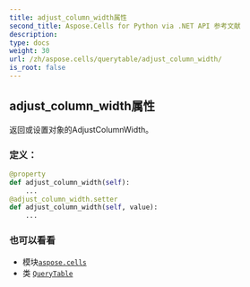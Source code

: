 ```yaml
---
title: adjust_column_width属性
second_title: Aspose.Cells for Python via .NET API 参考文献
description:
type: docs
weight: 30
url: /zh/aspose.cells/querytable/adjust_column_width/
is_root: false
---
```

## adjust_column_width属性

返回或设置对象的AdjustColumnWidth。
### 定义：
```python
@property
def adjust_column_width(self):
    ...
@adjust_column_width.setter
def adjust_column_width(self, value):
    ...
```

### 也可以看看
* 模块[`aspose.cells`](../../)
* 类 [`QueryTable`](/cells/python-net/zh/aspose.cells/querytable)

